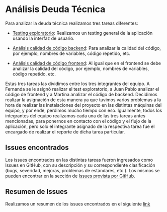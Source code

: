 # Análisis Deuda Técnica

Para analizar la deuda técnica realizamos tres tareas diferentes:

- [Testing exploratorio](https://github.com/fernandasecinaro/Diaz-RodriguezSotto-Secinaro/blob/develop/Entregas/Entrega%201/Análisis%20Deuda%20Técnica/Testing%20exploratorio/Testing%20Exploratorio.md): Realizamos un testing general de la aplicación usando la interfaz de usuario.

- [Análisis calidad de código backend](https://github.com/fernandasecinaro/Diaz-RodriguezSotto-Secinaro/blob/develop/Entregas/Entrega%201/Análisis%20Deuda%20Técnica/Análisis%20Calidad%20de%20Código%20Backend/Análisis%20Calidad%20de%20Código%20Backend.md): Para analizar la calidad del código, por ejemplo, nombres de variables, código repetido, etc.

- [Análisis calidad de código frontend](https://github.com/fernandasecinaro/Diaz-RodriguezSotto-Secinaro/blob/develop/Entregas/Entrega%201/Análisis%20Deuda%20Técnica/Análisis%20Calidad%20de%20Código%20Frontend/Análisis%20Calidad%20de%20Código%20Frontend.md): Al igual que en el frontend se debe analizar la calidad del código, por ejemplo, nombres de variables, código repetido, etc.

Estas tres tareas las dividimos entre los tres integrantes del equipo. A Fernanda se le asignó realizar el test exploratorio, a Juan Pablo analizar el código de frontend y a Martina analizar el código de backend. Decidimos realizar la asignación de esta manera ya que tuvimos varios problemas a la hora de realizar las instalaciones del proyecto en las distintas máquinas del equipo, y por ende, perdimos mucho tiempo con eso. Igualmente, todos los integrantes del equipo realizamos cada una de las tres tareas antes mencionadas, para ponernos en contacto con el código y el flujo de la aplicación, pero solo el integrante asignado de la respectiva tarea fue el encargado de realizar el reporte de dicha tarea particular.

## Issues encontrados

Los issues encontrados en las distintas tareas fueron ingresados como Issues en GitHub, con su descripción y su correspondiente clasificación (bugs, severidad, mejoras, problemas de estándares, etc.). Los mismos se pueden encontrar en la sección de [Issues provista por GitHub](https://github.com/fernandasecinaro/Diaz-RodriguezSotto-Secinaro/issues).

## Resumen de Issues

Realizamos un resumen de los issues encontrados en el siguiente [link](https://github.com/fernandasecinaro/Diaz-RodriguezSotto-Secinaro/blob/develop/Entregas/Entrega%201/Análisis%20Deuda%20Técnica/Resumen%20Issues/Resumen%20Issues.md)

